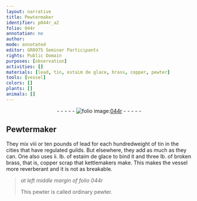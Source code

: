 ```yaml
---
layout: narrative
title: Pewtermaker
identifier: p044r_a2
folio: 044r
annotation: no
author:
mode: annotated
editor: GR8975 Seminar Participants
rights: Public Domain
purposes: [observation]
activities: []
materials: [lead, tin, estaim de glace, brass, copper, pewter]
tools: [vessel]
colors: []
plants: []
animals: []
---
```


 <div class="folio" align="center">- - - - - <a href="http://gallica.bnf.fr/ark:/12148/btv1b10500001g/f93.image" target="_blank"><img src="https://cu-mkp.github.io/GR8975-edition/assets/photo-icon.png" alt="folio image: " style="display:inline-block; margin-bottom:-3px;"/>044r</a> - - - - - </div>  

## Pewtermaker

 
They mix viii or ten pounds of <span class="material">lead</span> for each hundredweight of <span class="material">tin</span> in the cities that have regulated guilds. But elsewhere, they add as much as they can. One also uses ii. lb. of <span class="material">estaim de glace</span> to bind it and three lb. of broken <span class="material"> brass</span>, that is, <span class="material">copper</span> scrap that kettlemakers make. This makes the <span class="tool">vessel</span> more reverberant and it is not as breakable.
 
> *at left middle margin of folio 044r*
> 
> This <span class="material">pewter</span> is called ordinary pewter.
 